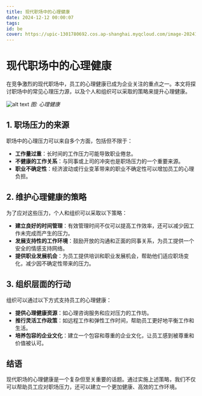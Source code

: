 ```yaml
---
title: 现代职场中的心理健康
date: 2024-12-12 00:00:07
tags:
id: be
cover: https://upic-1301780692.cos.ap-shanghai.myqcloud.com/image-20241021175802845-20241021-175803.png
---
```

# 现代职场中的心理健康

在竞争激烈的现代职场中，员工的心理健康已成为企业关注的重点之一。本文将探讨职场中的常见心理压力源，以及个人和组织可以采取的策略来提升心理健康。

![alt text](https://upic-1301780692.cos.ap-shanghai.myqcloud.com/image-20241021175802845-20241021-175803.png)
*图: 心理健康*

## 1. 职场压力的来源

职场中的心理压力可以来自多个方面，包括但不限于：

- **工作量过重**：长时间的工作压力可能导致职业倦怠。
- **不健康的工作关系**：与同事或上司的冲突也是职场压力的一个重要来源。
- **职业不确定性**：经济波动或行业变革带来的职业不确定性可以增加员工的心理负担。

## 2. 维护心理健康的策略

为了应对这些压力，个人和组织可以采取以下策略：

- **建立良好的时间管理**：有效管理时间不仅可以提高工作效率，还可以减少因工作未完成而产生的压力。
- **发展支持性的工作环境**：鼓励开放的沟通和正面的同事关系，为员工提供一个安全的情感支持网络。
- **提供职业发展机会**：为员工提供培训和职业发展机会，帮助他们适应职场变化，减少因不确定性带来的压力。

## 3. 组织层面的行动

组织可以通过以下方式支持员工的心理健康：

- **提供心理健康资源**：如心理咨询服务和应对压力的工作坊。
- **推行灵活工作政策**：如远程工作和弹性工作时间，帮助员工更好地平衡工作和生活。
- **培养包容的企业文化**：建立一个包容和尊重的企业文化，让员工感到被尊重和价值被认可。

## 结语

现代职场的心理健康是一个复杂但至关重要的话题。通过实施上述策略，我们不仅可以帮助员工应对职场压力，还可以建立一个更加健康、高效的工作环境。